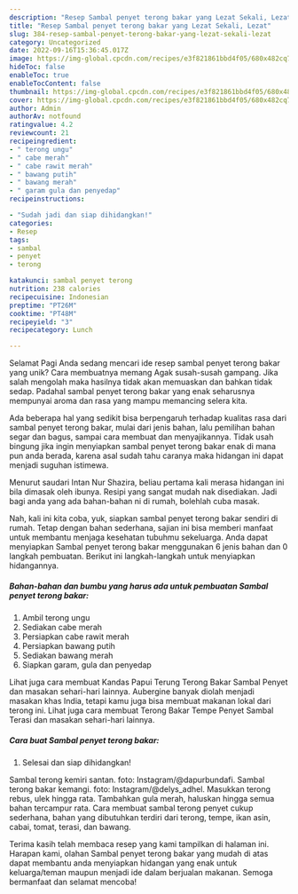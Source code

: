 ```yaml
---
description: "Resep Sambal penyet terong bakar yang Lezat Sekali, Lezat"
title: "Resep Sambal penyet terong bakar yang Lezat Sekali, Lezat"
slug: 384-resep-sambal-penyet-terong-bakar-yang-lezat-sekali-lezat
category: Uncategorized
date: 2022-09-16T15:36:45.017Z
image: https://img-global.cpcdn.com/recipes/e3f821861bbd4f05/680x482cq70/sambal-penyet-terong-bakar-foto-resep-utama.jpg
hideToc: false
enableToc: true
enableTocContent: false
thumbnail: https://img-global.cpcdn.com/recipes/e3f821861bbd4f05/680x482cq70/sambal-penyet-terong-bakar-foto-resep-utama.jpg
cover: https://img-global.cpcdn.com/recipes/e3f821861bbd4f05/680x482cq70/sambal-penyet-terong-bakar-foto-resep-utama.jpg
author: Admin
authorAv: notfound
ratingvalue: 4.2
reviewcount: 21
recipeingredient:
- " terong ungu"
- " cabe merah"
- " cabe rawit merah"
- " bawang putih"
- " bawang merah"
- " garam gula dan penyedap"
recipeinstructions:

- "Sudah jadi dan siap dihidangkan!"
categories:
- Resep
tags:
- sambal
- penyet
- terong

katakunci: sambal penyet terong 
nutrition: 238 calories
recipecuisine: Indonesian
preptime: "PT26M"
cooktime: "PT48M"
recipeyield: "3"
recipecategory: Lunch

---
```



Selamat Pagi Anda sedang mencari ide resep sambal penyet terong bakar yang unik? Cara membuatnya memang Agak susah-susah gampang. Jika salah mengolah maka hasilnya tidak akan memuaskan dan bahkan tidak sedap. Padahal sambal penyet terong bakar yang enak seharusnya mempunyai aroma dan rasa yang mampu memancing selera kita.


Ada beberapa hal yang sedikit bisa berpengaruh terhadap kualitas rasa dari sambal penyet terong bakar, mulai dari jenis bahan, lalu pemilihan bahan segar dan bagus, sampai cara membuat dan menyajikannya. Tidak usah bingung jika ingin menyiapkan sambal penyet terong bakar enak di mana pun anda berada, karena asal sudah tahu caranya maka hidangan ini dapat menjadi suguhan istimewa.

Menurut saudari Intan Nur Shazira, beliau pertama kali merasa hidangan ini bila dimasak oleh ibunya. Resipi yang sangat mudah nak disediakan. Jadi bagi anda yang ada bahan-bahan ni di rumah, bolehlah cuba masak.


Nah, kali ini kita coba, yuk, siapkan sambal penyet terong bakar sendiri di rumah. Tetap dengan bahan sederhana, sajian ini bisa memberi manfaat untuk membantu menjaga kesehatan tubuhmu sekeluarga. Anda dapat menyiapkan Sambal penyet terong bakar menggunakan 6 jenis bahan dan 0 langkah pembuatan. Berikut ini langkah-langkah untuk menyiapkan hidangannya.

<!--inarticleads1-->

##### Bahan-bahan dan bumbu yang harus ada untuk pembuatan Sambal penyet terong bakar:

1. Ambil  terong ungu
1. Sediakan  cabe merah
1. Persiapkan  cabe rawit merah
1. Persiapkan  bawang putih
1. Sediakan  bawang merah
1. Siapkan  garam, gula dan penyedap


Lihat juga cara membuat Kandas Papui Terung Terong Bakar Sambal Penyet dan masakan sehari-hari lainnya. Aubergine banyak diolah menjadi masakan khas India, tetapi kamu juga bisa membuat makanan lokal dari terong ini. Lihat juga cara membuat Terong Bakar Tempe Penyet Sambal Terasi dan masakan sehari-hari lainnya. 

<!--inarticleads2-->

##### Cara buat Sambal penyet terong bakar:


1. Selesai dan siap dihidangkan!

Sambal terong kemiri santan. foto: Instagram/@dapurbundafi. Sambal terong bakar kemangi. foto: Instagram/@delys_adhel. Masukkan terong rebus, ulek hingga rata. Tambahkan gula merah, haluskan hingga semua bahan tercampur rata. Cara membuat sambal terong penyet cukup sederhana, bahan yang dibutuhkan terdiri dari terong, tempe, ikan asin, cabai, tomat, terasi, dan bawang. 

Terima kasih telah membaca resep yang kami tampilkan di halaman ini. Harapan kami, olahan Sambal penyet terong bakar yang mudah di atas dapat membantu anda menyiapkan hidangan yang enak untuk keluarga/teman maupun menjadi ide dalam berjualan makanan. Semoga bermanfaat dan selamat mencoba!
